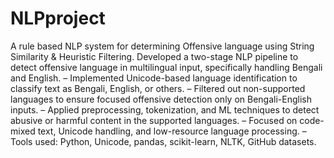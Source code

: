 # NLPproject
A rule based NLP system for determining Offensive language using String Similarity &amp; Heuristic Filtering.
Developed a two-stage NLP pipeline to detect offensive language in multilingual input, specifically handling Bengali and English.
– Implemented Unicode-based language identification to classify text as Bengali, English, or others.
– Filtered out non-supported languages to ensure focused offensive detection only on Bengali-English inputs.
– Applied preprocessing, tokenization, and ML techniques to detect abusive or harmful content in the supported languages.
– Focused on code-mixed text, Unicode handling, and low-resource language processing.
– Tools used: Python, Unicode, pandas, scikit-learn, NLTK, GitHub datasets.
